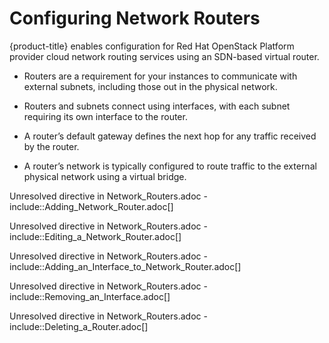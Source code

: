 # Configuring Network Routers

{product-title} enables configuration for Red Hat OpenStack Platform
provider cloud network routing services using an SDN-based virtual
router.

  - Routers are a requirement for your instances to communicate with
    external subnets, including those out in the physical network.

  - Routers and subnets connect using interfaces, with each subnet
    requiring its own interface to the router.

  - A router’s default gateway defines the next hop for any traffic
    received by the router.

  - A router’s network is typically configured to route traffic to the
    external physical network using a virtual bridge.

Unresolved directive in Network\_Routers.adoc -
include::Adding\_Network\_Router.adoc\[\]

Unresolved directive in Network\_Routers.adoc -
include::Editing\_a\_Network\_Router.adoc\[\]

Unresolved directive in Network\_Routers.adoc -
include::Adding\_an\_Interface\_to\_Network\_Router.adoc\[\]

Unresolved directive in Network\_Routers.adoc -
include::Removing\_an\_Interface.adoc\[\]

Unresolved directive in Network\_Routers.adoc -
include::Deleting\_a\_Router.adoc\[\]
